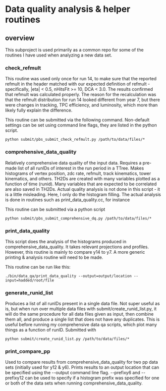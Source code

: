 # Data quality analysis & helper routines

## overview
This subproject is used primarily as a common repo for some of the routines I have used when analyzing a new data set.


### check_refmult
This routine was used only once for run 14, to make sure that the reported refmult in the header matched with our expected definition of refmult -
specifically, |eta| < 0.5, nHitsFit >= 10, DCA < 3.0. The results confirmed that refmult was calculated properly. The reason for the recalculation was
that the refmult distribution for run 14 looked different from year 7, but there were changes in tracking, TPC efficiency, and luminosity, which more than
likely fully explain the difference.

This routine can be submitted via the following command. Non-default settings can be set using command line flags, they are listed in the python script.
```
python submit/pbs_submit_check_refmult.py /path/to/data/files/*

```

### comprehensive_data_quality
Relatively comprehensive data quality of the input data. Requires a pre-made list of all runIDs of interest in the run period in a TTree.
Makes histograms of vertex position, zdc rate, refmult, track kinematics, tower kinematics, and others. TH2Ds are created with many variables
plotted as a function of time (runid). Many variables that are expected to be correlated are also saved in TH2Ds.
Actual quality analysis is not done in this script - it is a little misleading. Here, I only do the histogram filling. The actual analysis is done in routines
such as print_data_quality.cc, for instance

This routine can be submitted via a python script
```
python submit/pbs_submit_comprehensive_dq.py /path/to/data/files/*
```

### print_data_quality
This script does the analysis of the histograms produced in comprehensive_data_quality. It takes relevant projections and profiles. However,
this routine is mainly to compare y14 to y7. A more generic printing & analysis routine will need to be made.

This routine can be run like this:
```
./bin/data_qa/print_data_quality --output=output/location --input=hadded/root/file 
```

### generate_runid_list
Produces a list of all runIDs present in a single data file. Not super useful as is, but when run over multiple data files with submit/create_runid_list.py,
it will do the same procedure for all data files given as input, then combine them all, and produce a single list that does not have any duplicates.
This is useful before running my comprehensive data qa scripts, which plot many things as a function of runID. Submitted with
```
python submit/create_runid_list.py /path/to/data/files/*
```
### print_compare_pp
Used to compare results from comprehensive_data_quality for two pp data sets (initially used for y12 & y6). Prints results to an output location
that can be specified using the --output command line flag. --prefixy6 and --prefixy12 can be used to specify if a histogram prefix was specified for
one or both of the data sets when running comprehensive_data_quality.
